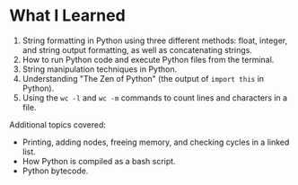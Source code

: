 # What I Learned

1. String formatting in Python using three different methods: float, integer, and string output formatting, as well as concatenating strings.
2. How to run Python code and execute Python files from the terminal.
3. String manipulation techniques in Python.
4. Understanding "The Zen of Python" (the output of `import this` in Python).
5. Using the `wc -l` and `wc -m` commands to count lines and characters in a file.

Additional topics covered:
- Printing, adding nodes, freeing memory, and checking cycles in a linked list.
- How Python is compiled as a bash script.
- Python bytecode.

